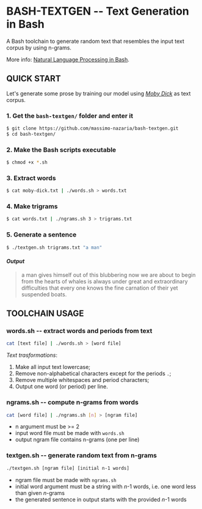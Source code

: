 # BASH-TEXTGEN -- Text Generation in Bash

A Bash toolchain to generate random text that resembles the input text corpus by using n-grams.

More info: [Natural Language Processing in Bash](https://massimo-nazaria.github.io/nlp.html).

## QUICK START

Let's generate some prose by training our model using [_Moby Dick_](https://gutenberg.org/ebooks/15) as text corpus.

### 1. Get the `bash-textgen/` folder and enter it

```sh
$ git clone https://github.com/massimo-nazaria/bash-textgen.git
$ cd bash-textgen/
```

### 2. Make the Bash scripts executable

```sh
$ chmod +x *.sh
```

### 3. Extract words

```sh
$ cat moby-dick.txt | ./words.sh > words.txt
```

### 4. Make trigrams

```sh
$ cat words.txt | ./ngrams.sh 3 > trigrams.txt
```

### 5. Generate a sentence

```sh
$ ./textgen.sh trigrams.txt "a man"
```

#### _Output_

> a man gives himself out of this blubbering now we are about to begin from the hearts of whales is always under great and extraordinary difficulties that every one knows the fine carnation of their yet suspended boats.

## TOOLCHAIN USAGE

### words.sh -- extract words and periods from text

```sh
cat [text file] | ./words.sh > [word file]
```

_Text trasformations_:

1. Make all input text lowercase;
2. Remove non-alphabetical characters except for the periods `.`;
3. Remove multiple whitespaces and period characters;
4. Output one word (or period) per line.

### ngrams.sh -- compute n-grams from words

```sh
cat [word file] | ./ngrams.sh [n] > [ngram file]
```

* n argument must be >= 2
* input word file must be made with `words.sh`
* output ngram file contains n-grams (one per line)

### textgen.sh -- generate random text from n-grams

```sh
./textgen.sh [ngram file] [initial n-1 words]
```

* ngram file must be made with `ngrams.sh`
* initial word argument must be a string with _n_-1 words, i.e. one word less than given _n_-grams
* the generated sentence in output starts with the provided _n_-1 words

